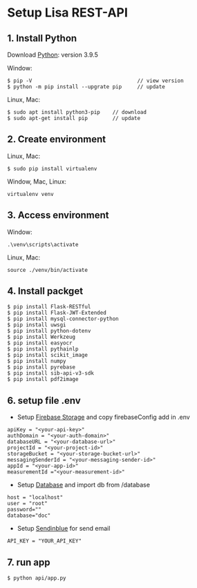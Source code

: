 # Setup Lisa REST-API

## 1. Install Python

Download [Python](https://www.python.org/): version 3.9.5 

Window: 
```
$ pip -V                                  // view version
$ python -m pip install --upgrate pip     // update
```

Linux, Mac: 
```
$ sudo apt install python3-pip    // download      
$ sudo apt-get install pip        // update
```

## 2. Create environment

Linux, Mac: 
```
$ sudo pip install virtualenv
```

Window, Mac, Linux: 
```
virtualenv venv
```

## 3. Access environment

Window: 
```
.\venv\scripts\activate
```

Linux, Mac: 
```
source ./venv/bin/activate
```

## 4. Install packget

```
$ pip install Flask-RESTful
$ pip install Flask-JWT-Extended
$ pip install mysql-connector-python
$ pip install uwsgi
$ pip install python-dotenv 
$ pip install Werkzeug
$ pip install easyocr
$ pip install pythainlp
$ pip install scikit_image
$ pip install numpy
$ pip install pyrebase
$ pip install sib-api-v3-sdk
$ pip install pdf2image
``` 

## 6. setup file .env
 
* Setup [Firebase Storage](https://firebase.google.com/docs/storage/web/start) and copy firebaseConfig add in .env
```
apiKey = "<your-api-key>"
authDomain = "<your-auth-domain>"
databaseURL = "<your-database-url>"
projectId = "<your-project-id>"
storageBucket = "<your-storage-bucket-url>"
messagingSenderId = "<your-messaging-sender-id>"
appId = "<your-app-id>"
measurementId ="<your-measurement-id>"
```

* Setup [Database](https://www.windowssiam.com/install-xampp-apache-mysql/) and import db from /database
```
host = "localhost"
user = "root"
password=""
database="doc"
```

* Setup [Sendinblue](https://developers.sendinblue.com/docs/send-a-transactional-email) for send email
```
API_KEY = "YOUR_API_KEY"
```

## 7. run app

```
$ python api/app.py
```
